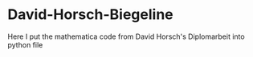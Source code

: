 # David-Horsch-Biegeline
Here I put the mathematica code from David Horsch's Diplomarbeit into python file
